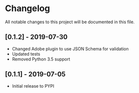 # Changelog
All notable changes to this project will be documented in this file.

## [0.1.2] - 2019-07-30
- Changed Adobe plugin to use JSON Schema for validation
- Updated tests
- Removed Python 3.5 support

## [0.1.1] - 2019-07-05
- Initial release to PYPI